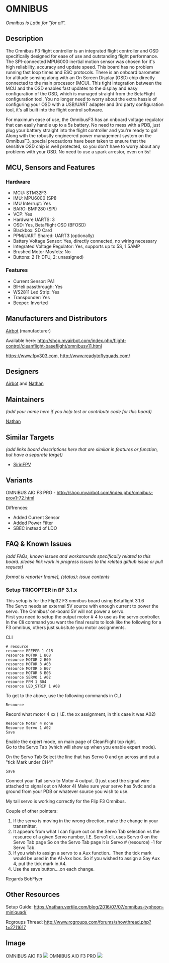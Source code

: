 # OMNIBUS

_Omnibus is Latin for "for all"._

## Description

The Omnibus F3 flight controller is an integrated flight controller and OSD specifically designed for ease of use and outstanding flight performance. The SPI-connected MPU6000 inertial motion sensor was chosen for it's high reliability, accuracy and update speed. This board has no problem running fast loop times and ESC protocols. There is an onboard barometer for altitude sensing along with an On Screen Display (OSD) chip directly connected to the main processor (MCU). This tight integration between the MCU and the OSD enables fast updates to the display and easy configuration of the OSD, which is managed straight from the BetaFlight configuration tool. You no longer need to worry about the extra hassle of configuring your OSD with a USB/UART adapter and 3rd party configuration tool, it's all built into the flight control software.

For maximum ease of use, the OmnibusF3 has an onboard voltage regulator that can easily handle up to a 5s battery. No need to mess with a PDB, just plug your battery straight into the flight controller and you're ready to go! Along with the robustly engineered power management system on the OmnibusF3, special precautions have been taken to ensure that the sensitive OSD chip is well protected, so you don't have to worry about any problems with your OSD. No need to use a spark arrestor, even on 5s!

## MCU, Sensors and Features

### Hardware

  - MCU: STM32F3
  - IMU: MPU6000 (SPI)
  - IMU Interrupt: Yes
  - BARO: BMP280 (SPI)
  - VCP: Yes
  - Hardware UARTS: 3
  - OSD: Yes, BetaFlight OSD (BFOSD)
  - Blackbox: SD Card
  - PPM/UART Shared: UART3 (optionally)
  - Battery Voltage Sensor: Yes, directly connected, no wiring necessary
  - Integrated Voltage Regulator: Yes, supports up to 5S, 1.5AMP
  - Brushed Motor Mosfets: No
  - Buttons: 2 (1: DFU, 2: unassigned)

### Features
  - Current Sensor: PA1
  - BlHeli passthrough: Yes
  - WS2811 Led Strip: Yes
  - Transponder: Yes
  - Beeper: Inverted

## Manufacturers and Distributors

[Airbot](https://myairbot.com) (manufacturer)

Available here: http://shop.myairbot.com/index.php/flight-control/cleanflight-baseflight/omnibusv11.html

https://www.fpv303.com, http://www.readytoflyquads.com/

## Designers

[Airbot](https://myairbot.com) and [Nathan](https://github.com/nathantsoi)

## Maintainers
_(add your name here if you help test or contribute code for this board)_

[Nathan](https://github.com/nathantsoi)

## Similar Targets

_(add links board descriptions here that are similar in features or function, but have a separate target)_

- [SirinFPV](/betaflight/betaflight/wiki/Board---SIRINFPV)

## Variants

OMNIBUS AIO F3 PRO - http://shop.myairbot.com/index.php/omnibus-prov1-72.html

Diffrences:
  - Added Current Sensor
  - Added Power Filter
  - SBEC instead of LDO

## FAQ & Known Issues
_(add FAQs, known issues and workarounds specifically related to this board. please link work in progress issues to the related github issue or pull request)_

_format is reporter [name], (status): issue contents_

### Setup TRICOPTER in ßF 3.1.x
This setup is for the Flip32 F3 omnibus board using Betaflight 3.1.6  
The Servo needs an external 5V source with enough current to power the servo. The Omnibus' on-board 5V will not power a servo.  
First you need to setup the output motor # 4 to use as the servo controller.  
In the Cli command you want the final results to look like the following for a F3 omnibus, others just subsitute you motor assignments.  

CLI

`# resource`  
`resource BEEPER 1 C15`  
`resource MOTOR 1 B08`  
`resource MOTOR 2 B09`  
`resource MOTOR 3 A03`  
`resource MOTOR 5 B07`  
`resource MOTOR 6 B06`  
`resource SERVO 1 A02`  
`resource PPM 1 B04`  
`resource LED_STRIP 1 A08`  

To get to the above, use the following commands in CLI

`Resource`  

Record what motor 4 xx ( I.E. the xx assignment, in this case it was A02)

`Resource Motor 4 none`  
`Resource Servo 1 A02`  
`Save`  

Enable the expert mode, on main page of CleanFlight top right.  
Go to the Servo Tab (which will show up when you enable expert mode).  

On the Servo Tab
Select the line that has Servo 0 and go across and put a "tick Mark under CH4"

`Save`  

Connect your Tail servo to Motor 4 output.
(I just used the signal wire attached to signal out on Motor 4)
Make sure your servo has 5vdc and a ground from your PDB or whatever source you wish to use.

My tail servo is working correctly for the Flip F3 Omnibus.

Couple of other pointers:  

1. If the servo is moving in the wrong direction, make the change in your transmitter.  
2. It appears from what I can figure out on the Servo Tab selection vs the resource of a given Servo number,
I.E. Servo1 cli, uses Servo 0 on the Servo Tab page So on the Servo Tab page it is Servo # (resource) -1 for Servo Tab.  
3. If you wish to assign a servo to a Aux function.. Then the tick mark would be used in the A1-Axx box. So if you wished to assign a Say Aux 4, put the tick mark in A4.  
4. Use the save button....on each change.

Regards BobFlyer

## Other Resources

Setup Guide: https://nathan.vertile.com/blog/2016/07/07/omnibus-typhoon-miniquad/

Rcgroups Thread: http://www.rcgroups.com/forums/showthread.php?t=2711617

## Image
OMNIBUS AIO F3
![](http://shop.myairbot.com/media/catalog/product/cache/1/image/54b2359dd2430bcca06ee462d488eb40/o/m/omnibusf3-v1.1-3.jpg)
OMNIBUS AIO F3 PRO
![](http://shop.myairbot.com/media/catalog/product/cache/1/image/54b2359dd2430bcca06ee462d488eb40/o/m/omnibusf3-pro-4_1.jpg)
